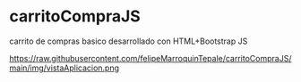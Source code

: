 # carritoCompraJS
carrito de compras basico desarrollado con HTML+Bootstrap JS 

https://raw.githubusercontent.com/felipeMarroquinTepale/carritoCompraJS/main/img/vistaAplicacion.png
